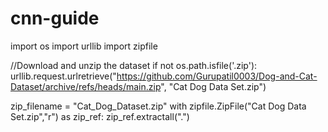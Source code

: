 # cnn-guide

import os
import urllib
import zipfile

//Download and unzip the dataset
if not os.path.isfile('.zip'):
  urllib.request.urlretrieve("https://github.com/Gurupatil0003/Dog-and-Cat-Dataset/archive/refs/heads/main.zip", "Cat Dog Data Set.zip")

zip_filename = "Cat_Dog_Dataset.zip"
with zipfile.ZipFile("Cat Dog Data Set.zip","r") as zip_ref:
    zip_ref.extractall(".")
